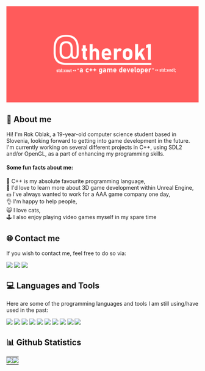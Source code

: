 <img src="https://github.com/therok1/therok1/blob/main/banner.png">
<h2>💫 About me</h2>
  
Hi! I'm Rok Oblak, a 19-year-old computer science student based in Slovenia, looking forward to getting into game development in the future. I'm currently working on several different projects in C++, using SDL2 and/or OpenGL, as a part of enhancing my programming skills.

<h4>Some fun facts about me:</h4>

💖 C++ is my absolute favourite programming language,<br/>
🏫 I'd love to learn more about 3D game development within Unreal Engine,<br/>
💵 I've always wanted to work for a AAA game company one day,<br/>
👌 I'm happy to help people,<br/>
😺 I love cats,<br/>
🕹️ I also enjoy playing video games myself in my spare time<br/>

<h2>🌐 Contact me</h2>

If you wish to contact me, feel free to do so via:

<div align="left">
<a href="https://discord.com/"><img src="https://img.shields.io/badge/-rok%234445-000000?style=for-the-badge&logo=discord&logoColor=white&labelColor=5865F2"></a>
<a href="https://twitter.com/therealrok1"><img src="https://img.shields.io/badge/-%40THEREALROK1-000000?style=for-the-badge&logo=twitter&logoColor=white&labelColor=1D9BF0"></a>
<a href="https://www.linkedin.com/in/rok-oblak-961974252/"><img src="https://img.shields.io/badge/-Rok%20Oblak-000000?style=for-the-badge&logo=linkedin&logoColor=white&labelColor=0077B5"></a>
</div>
  
<h2>💻 Languages and Tools</h2>
  
Here are some of the programming languages and tools I am still using/have used in the past:<br/>
 
<div align="left">
<img src="https://img.shields.io/badge/-Unreal%20Engine-000000?style=for-the-badge&logo=unrealengine&logoColor=white&labelColor=242424">
<img src="https://img.shields.io/badge/-Arduino-000000?style=for-the-badge&logo=arduino&logoColor=white&labelColor=009aa8">
<img src="https://img.shields.io/badge/Blender-000000?style=for-the-badge&logo=blender&logoColor=black&labelColor=ffbd5e">
<img src="https://img.shields.io/badge/Visual%20Studio-000000?style=for-the-badge&logo=visualstudio&logoColor=white&labelColor=5d2b90">
<img src="https://img.shields.io/badge/C++-000000?style=for-the-badge&logo=c%2B%2B&logoColor=white&labelColor=00599c">
<img src="https://img.shields.io/badge/Javascript-000000?style=for-the-badge&logo=javascript&logoColor=black&labelColor=ffdd61">
<img src="https://img.shields.io/badge/Php-000000?style=for-the-badge&logo=php&logoColor=white&labelColor=6d7099">
<img src="https://img.shields.io/badge/Lua-000000?style=for-the-badge&logo=lua&logoColor=white&labelColor=000080">
<img src="https://img.shields.io/badge/Html5-000000?style=for-the-badge&logo=html5&logoColor=white&labelColor=e34c26">
<img src="https://img.shields.io/badge/Css3-000000?style=for-the-badge&logo=css3&logoColor=white&labelColor=264de4">
</div>
  
<h2>📊 Github Statistics</h2>
  
<table>
  <tr>
    <td style="padding: 0; width=50%">
        <img src="https://github-readme-stats.vercel.app/api/?username=therok1&show_icons=true&title_color=4F8CC9&text_color=9f9f9f&bg_color=00000000&hide_border=true&icon_color=4F8CC9&hide_title=true&count_private=true"/>
    </td>
    <td style="padding: 0; width=50%">
        <img src="https://github-readme-stats.vercel.app/api/top-langs/?username=therok1&show_icons=true&title_color=4F8CC9&text_color=9f9f9f&bg_color=00000000&hide_border=true&icon_color=00000000&count_private=true"/>
    </td>
  </tr>
</table>
